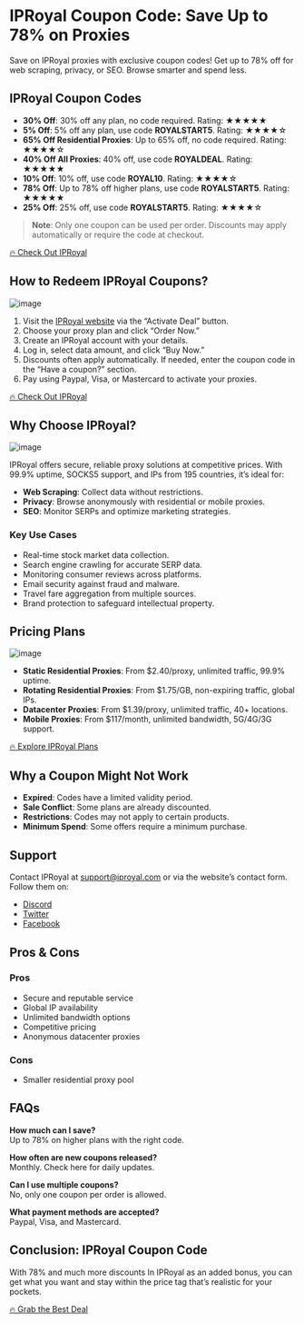 # IPRoyal Coupon Code: Save Up to 78% on Proxies

Save on IPRoyal proxies with exclusive coupon codes! Get up to 78% off for web scraping, privacy, or SEO. Browse smarter and spend less.

## IPRoyal Coupon Codes

- **30% Off**: 30% off any plan, no code required. Rating: ★★★★★
- **5% Off**: 5% off any plan, use code **ROYALSTART5**. Rating: ★★★★☆
- **65% Off Residential Proxies**: Up to 65% off, no code required. Rating: ★★★★☆
- **40% Off All Proxies**: 40% off, use code **ROYALDEAL**. Rating: ★★★★★
- **10% Off**: 10% off, use code **ROYAL10**. Rating: ★★★★☆
- **78% Off**: Up to 78% off higher plans, use code **ROYALSTART5**. Rating: ★★★★★
- **25% Off**: 25% off, use code **ROYALSTART5**. Rating: ★★★★☆

> **Note**: Only one coupon can be used per order. Discounts may apply automatically or require the code at checkout.

[🔥 Check Out IPRoyal](https://www.bytegain.com/Recommended/biiproyal/)

## How to Redeem IPRoyal Coupons?

![image](https://github.com/user-attachments/assets/9ebd5707-89f7-4ea4-bfbc-e840377f12eb)

1. Visit the [IPRoyal website](https://www.bytegain.com/Recommended/biiproyal/) via the “Activate Deal” button.
2. Choose your proxy plan and click “Order Now.”
3. Create an IPRoyal account with your details.
4. Log in, select data amount, and click “Buy Now.”
5. Discounts often apply automatically. If needed, enter the coupon code in the “Have a coupon?” section.
6. Pay using Paypal, Visa, or Mastercard to activate your proxies.

[🔥 Check Out IPRoyal](https://www.bytegain.com/Recommended/biiproyal/)

## Why Choose IPRoyal?

![image](https://github.com/user-attachments/assets/91ec9e4f-4675-4f41-9466-5efae012db8d)

IPRoyal offers secure, reliable proxy solutions at competitive prices. With 99.9% uptime, SOCKS5 support, and IPs from 195 countries, it’s ideal for:
- **Web Scraping**: Collect data without restrictions.
- **Privacy**: Browse anonymously with residential or mobile proxies.
- **SEO**: Monitor SERPs and optimize marketing strategies.

### Key Use Cases

- Real-time stock market data collection.
- Search engine crawling for accurate SERP data.
- Monitoring consumer reviews across platforms.
- Email security against fraud and malware.
- Travel fare aggregation from multiple sources.
- Brand protection to safeguard intellectual property.

## Pricing Plans

![image](https://github.com/user-attachments/assets/34d91c3d-8a87-4c17-9cd5-6456116e4b4b)

- **Static Residential Proxies**: From $2.40/proxy, unlimited traffic, 99.9% uptime.
- **Rotating Residential Proxies**: From $1.75/GB, non-expiring traffic, global IPs.
- **Datacenter Proxies**: From $1.39/proxy, unlimited traffic, 40+ locations.
- **Mobile Proxies**: From $117/month, unlimited bandwidth, 5G/4G/3G support.

[🔥 Explore IPRoyal Plans](https://www.bytegain.com/Recommended/biiproyal/)

## Why a Coupon Might Not Work

- **Expired**: Codes have a limited validity period.
- **Sale Conflict**: Some plans are already discounted.
- **Restrictions**: Codes may not apply to certain products.
- **Minimum Spend**: Some offers require a minimum purchase.

## Support

Contact IPRoyal at [support@iproyal.com](mailto:support@iproyal.com) or via the website’s contact form. Follow them on:
- [Discord](https://discord.com/invite/iproyal)
- [Twitter](https://twitter.com/iproyal)
- [Facebook](https://facebook.com/iproyal)

## Pros & Cons

### Pros
- Secure and reputable service
- Global IP availability
- Unlimited bandwidth options
- Competitive pricing
- Anonymous datacenter proxies

### Cons
- Smaller residential proxy pool

## FAQs

**How much can I save?**  
Up to 78% on higher plans with the right code.

**How often are new coupons released?**  
Monthly. Check here for daily updates.

**Can I use multiple coupons?**  
No, only one coupon per order is allowed.

**What payment methods are accepted?**  
Paypal, Visa, and Mastercard.

## Conclusion: IPRoyal Coupon Code

With 78% and much more discounts In IPRoyal as an added bonus, you can get what you want and stay within the price tag that’s realistic for your pockets.

[🔥 Grab the Best Deal](https://www.bytegain.com/Recommended/biiproyal/)

